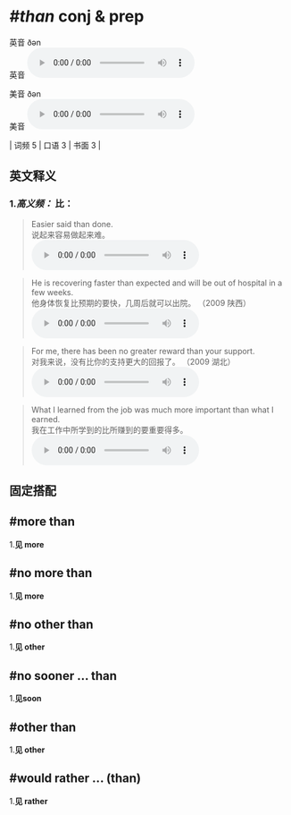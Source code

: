 # ***\#than*** conj & prep
英音 ðən  
英音
<audio src="./media/than-B.aac" controls="controls"></audio>

美音 ðən  
美音
<audio src="./media/than.aac" controls="controls"></audio>



| 词频 5 | 口语 3 | 书面 3 |  

英文释义
---
### 1.*高义频：* **比：**  

 > Easier said than done.  
 > 说起来容易做起来难。    
<audio src="./media/than-1.aac" controls="controls"></audio>

 > He is recovering faster than expected and will be out of hospital in a few weeks.  
 > 他身体恢复比预期的要快，几周后就可以出院。  （2009 陕西）  
<audio src="./media/than-2.aac" controls="controls"></audio>

 > For me, there has been no greater reward than your support.  
 > 对我来说，没有比你的支持更大的回报了。  （2009 湖北）  
<audio src="./media/than-3.aac" controls="controls"></audio>

 > What I learned from the job was much more important than what I earned.  
 > 我在工作中所学到的比所赚到的要重要得多。    
<audio src="./media/than-4.aac" controls="controls"></audio>


固定搭配
---
## \#more than
1.**见 more**  

## \#no more than
1.**见 more**  

## \#no other than
1.**见 other**  

## \#no sooner ... than
1.**见soon**  

## \#other than
1.**见 other**  

## \#would rather ... (than)
1.**见 rather**  


